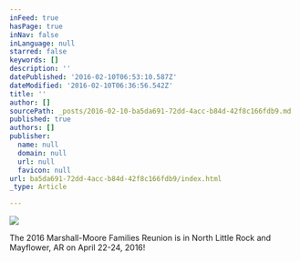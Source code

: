 ```yaml
---
inFeed: true
hasPage: true
inNav: false
inLanguage: null
starred: false
keywords: []
description: ''
datePublished: '2016-02-10T06:53:10.587Z'
dateModified: '2016-02-10T06:36:56.542Z'
title: ''
author: []
sourcePath: _posts/2016-02-10-ba5da691-72dd-4acc-b84d-42f8c166fdb9.md
published: true
authors: []
publisher:
  name: null
  domain: null
  url: null
  favicon: null
url: ba5da691-72dd-4acc-b84d-42f8c166fdb9/index.html
_type: Article

---
```

![](https://the-grid-user-content.s3-us-west-2.amazonaws.com/c367cb59-12d5-4b3f-8b0d-a861ec732ad3.png)

The 2016 Marshall-Moore Families Reunion is in North Little Rock and Mayflower, AR on April 22-24, 2016!